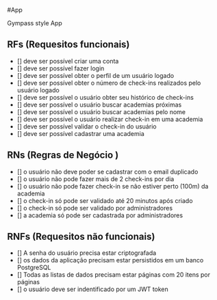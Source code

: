 #App

Gympass style App

## RFs (Requesitos funcionais)

- [] deve ser possível criar uma conta
- [] deve ser possível fazer login
- [] deve ser possível obter o perfil de um usuário logado
- [] deve ser possível obter o número de check-ins realizados pelo usuário logado
- [] deve ser possível o usuário obter seu histórico de check-ins
- [] deve ser possível o usuário buscar academias próximas
- [] deve ser possível o usuário buscar academias pelo nome
- [] deve ser possível o usuário realizar check-in em uma academia
- [] deve ser possível validar o check-in do usuário
- [] deve ser possível cadastrar uma academia

## RNs (Regras de Negócio )

- [] o usuário não deve poder se cadastrar com o email duplicado
- [] o usuário não pode fazer mais de 2 check-ins por dia
- [] o usuário não pode fazer check-in se não estiver perto (100m) da academia
- [] o check-in só pode ser validado até 20 minutos após criado
- [] o check-in só pode ser validado por administradores
- [] a academia só pode ser cadastrada por administradores

## RNFs (Requesitos não funcionais)

- [] A senha do usuário precisa estar criptografada
- [] os dados da aplicação precisam estar persistidos em um banco PostgreSQL
- [] Todas as listas de dados precisam estar páginas com 20 itens por páginas
- [] o usuário deve ser indentificado por um JWT token
